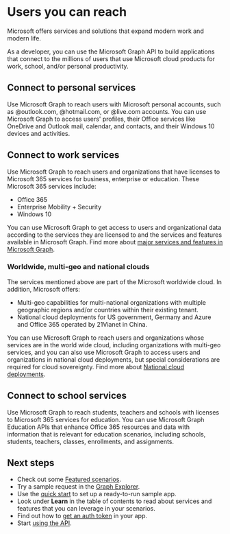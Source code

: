 # Users you can reach

Microsoft offers services and solutions that expand modern work and modern life. 

As a developer, you can use the Microsoft Graph API to build applications that connect to the millions of users that use Microsoft cloud products for work, school, and/or personal productivity. 

## Connect to personal services

Use Microsoft Graph to reach users with Microsoft personal accounts, such as @outlook.com, @hotmail.com, or @live.com accounts. You can use Microsoft Graph to access users' profiles, their Office services like OneDrive and Outlook mail, calendar, and contacts, and their Windows 10 devices and activities.

## Connect to work services

Use Microsoft Graph to reach users and organizations that have licenses to Microsoft 365 services for business, enterprise or education. These Microsoft 365 services include:
-	Office 365
-	Enterprise Mobility + Security 
-	Windows 10 

You can use Microsoft Graph to get access to users and organizational data according to the services they are licensed to and the services and features available in Microsoft Graph. 
Find more about [major services and features in Microsoft Graph](../concepts/overview-major-services.md).

### Worldwide, multi-geo and national clouds
The services mentioned above are part of the Microsoft worldwide cloud. In addition, Microsoft offers:
-	Multi-geo capabilities for multi-national organizations with multiple geographic regions and/or countries within their existing tenant.
-	National cloud deployments for US government, Germany and Azure and Office 365 operated by 21Vianet in China.

You can use Microsoft Graph to reach users and organizations whose services are in the world wide cloud, including organizations with multi-geo services, and you can also use Microsoft Graph to access users and organizations in national cloud deployments, but special considerations are required for cloud sovereignty. Find more about [National cloud deployments](../concepts/deployments.md).

## Connect to school services

Use Microsoft Graph to reach students, teachers and schools with licenses to Microsoft 365 services for education. You can use Microsoft Graph Education APIs that enhance Office 365 resources and data with information that is relevant for education scenarios, including schools, students, teachers, classes, enrollments, and assignments. 

## Next steps

- Check out some [Featured scenarios](../concepts/featured_scenarios.md).
- Try a sample request in the [Graph Explorer](https://developer.microsoft.com/graph/graph-explorer).
- Use the [quick start](https://developer.microsoft.com/graph/quick-start) to set up a ready-to-run sample app.
- Look under **Learn** in the table of contents to read about services and features that you can leverage in your scenarios. 
- Find out how to [get an auth token](../concepts/auth_overview.md) in your app.
- Start [using the API](../concepts/use_the_api.md).
